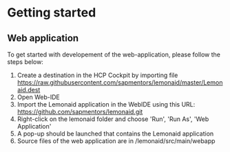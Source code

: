 # Getting started

## Web application

To get started with developement of the web-application, please follow the steps below:

1. Create a destination in the HCP Cockpit by importing file https://raw.githubusercontent.com/sapmentors/lemonaid/master/Lemonaid.dest
1. Open Web-IDE
1. Import the Lemonaid application in the WebIDE using this URL: https://github.com/sapmentors/lemonaid.git
1. Right-click on the lemonaid folder and choose 'Run', 'Run As', 'Web Application'
1. A pop-up should be launched that contains the Lemonaid application
1. Source files of the web application are in /lemonaid/src/main/webapp